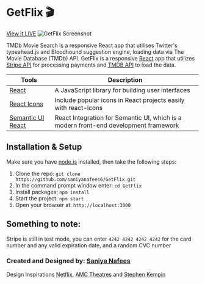# GetFlix :clapper:

[View it LIVE](http://movie-rental-3745e.web.app)
![GetFlix Screenshot](GetFlix.png)

TMDb Movie Search is a responsive React app that utilises Twitter's typeahead.js and Bloodhound suggestion engine, loading data via The Movie Database (TMDb) API.
GetFlix is a responsive [React](http://facebook.github.io/react/index.html) app that utilizes [Stripe API](https://stripe.com) for processing payments and [TMDB API](https://developers.themoviedb.org/3) to load the data.

| Tools                                                     | Description                                                                          |
| --------------------------------------------------------- | ------------------------------------------------------------------------------------ |
| [React](http://facebook.github.io/react/index.html)       | A JavaScript library for building user interfaces                                    |
| [React Icons](https://react-icons.github.io/react-icons/) | Include popular icons in React projects easily with react-icons                      |
| [Semantic UI React](https://react.semantic-ui.com)        | React Integration for Semantic UI, which is a modern front-end development framework |

## Installation & Setup

Make sure you have [node.js](http://nodejs.org/download/) installed, then take the following steps:

1. Clone the repo: `git clone https://github.com/saniyanafees6/GetFlix.git`
2. In the command prompt window enter: `cd GetFlix`
3. Install packages: `npm install`
4. Start the project: `npm start`
5. Open your browser at: `http://localhost:3000`

## Something to note:

Stripe is still in test mode, you can enter `4242 4242 4242 4242` for the card number and any valid expiration date, and a random CVC number

### Created and Designed by: [Saniya Nafees](https://www.saniyanafees.com)

Design Inspirations [Netflix](https://www.netflix.com/), [AMC Theatres](https://www.amctheatres.com) and [Stephen Kempin](https://github.com/SKempin/reactjs-tmdb-app)

